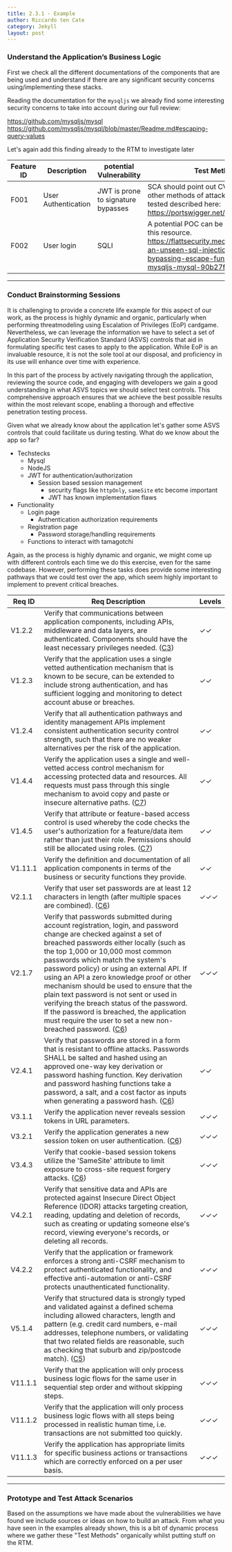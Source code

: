 ```yaml
---
title: 2.3.1 - Example
author: Riccardo ten Cate
category: Jekyll
layout: post
---
```


### **Understand the Application’s Business Logic**

First we check all the different documentations of the components that are being used and understand if there are any significant security concerns using/implementing these stacks.

Reading the documentation for the `mysqljs` we already find some interesting security concerns to take into account during our full review:

https://github.com/mysqljs/mysql
https://github.com/mysqljs/mysql/blob/master/Readme.md#escaping-query-values

Let's again add this finding already to the RTM to investigate later

| Feature ID | Description         | potential Vulnerability            | Test Method                                                                                                                                                                           |
| ---------- | ------------------- | ---------------------------------- | ------------------------------------------------------------------------------------------------------------------------------------------------------------------------------------- |
| F001       | User Authentication | JWT is prone to signature bypasses | SCA should point out CVE. There is also other methods of attack that need to be tested described here:<br>https://portswigger.net/web-security/jwt                                    |
| F002       | User login          | SQLI                               | A potential POC can be build following this resource.<br>https://flattsecurity.medium.com/finding-an-unseen-sql-injection-by-bypassing-escape-functions-in-mysqljs-mysql-90b27f6542b4 |

---

### **Conduct Brainstorming Sessions**

It is challenging to provide a concrete life example for this aspect of our work, as the process is highly dynamic and organic, particularly when performing threatmodeling using Escalation of Privileges (EoP) cardgame. Nevertheless, we can leverage the information we have to select a set of Application Security Verification Standard (ASVS) controls that aid in formulating specific test cases to apply to the application. While EoP is an invaluable resource, it is not the sole tool at our disposal, and proficiency in its use will enhance over time with experience.

In this part of the process by actively navigating through the application, reviewing the source code, and engaging with developers we gain a good understanding in what ASVS topics we should select test controls. This comprehensive approach ensures that we achieve the best possible results within the most relevant scope, enabling a thorough and effective penetration testing process.

Given what we already know about the application let's gather some ASVS controls that could facilitate us during testing. What do we know about the app so far?

- Techstecks
	- Mysql
	- NodeJS
	- JWT for authentication/authorization
		- Session based session management
			- security flags like `httpOnly`, `sameSite` etc become important
			- JWT has known implementation flaws
- Functionality
	- Login page
		- Authentication authorization requirements
	- Registration page
		- Password storage/handling requirements
	- Functions to interact with tamagotchi


Again, as the process is highly dynamic and organic, we might come up with different controls each time we do this exercise, even for the same codebase. However, performing these tasks does provide some interesting pathways that we could test over the app, which seem highly important to implement to prevent critical breaches.

| Req ID  | Req Description                                                                                                                                                                                                                                                                                                                                                                                                                                                                                                                                                                                                                                      | Levels |
| ------- | ---------------------------------------------------------------------------------------------------------------------------------------------------------------------------------------------------------------------------------------------------------------------------------------------------------------------------------------------------------------------------------------------------------------------------------------------------------------------------------------------------------------------------------------------------------------------------------------------------------------------------------------------------- | ------ |
| V1.2.2  | Verify that communications between application components, including APIs, middleware and data layers, are authenticated. Components should have the least necessary privileges needed. ([C3](https://owasp.org/www-project-proactive-controls/#div-numbering))                                                                                                                                                                                                                                                                                                                                                                                      | ✓✓     |
| V1.2.3  | Verify that the application uses a single vetted authentication mechanism that is known to be secure, can be extended to include strong authentication, and has sufficient logging and monitoring to detect account abuse or breaches.                                                                                                                                                                                                                                                                                                                                                                                                               | ✓✓     |
| V1.2.4  | Verify that all authentication pathways and identity management APIs implement consistent authentication security control strength, such that there are no weaker alternatives per the risk of the application.                                                                                                                                                                                                                                                                                                                                                                                                                                      | ✓✓     |
| V1.4.4  | Verify the application uses a single and well-vetted access control mechanism for accessing protected data and resources. All requests must pass through this single mechanism to avoid copy and paste or insecure alternative paths. ([C7](https://owasp.org/www-project-proactive-controls/#div-numbering))                                                                                                                                                                                                                                                                                                                                        | ✓✓     |
| V1.4.5  | Verify that attribute or feature-based access control is used whereby the code checks the user's authorization for a feature/data item rather than just their role. Permissions should still be allocated using roles. ([C7](https://owasp.org/www-project-proactive-controls/#div-numbering))                                                                                                                                                                                                                                                                                                                                                       | ✓✓     |
| V1.11.1 | Verify the definition and documentation of all application components in terms of the business or security functions they provide.                                                                                                                                                                                                                                                                                                                                                                                                                                                                                                                   | ✓✓     |
| V2.1.1  | Verify that user set passwords are at least 12 characters in length (after multiple spaces are combined). ([C6](https://owasp.org/www-project-proactive-controls/#div-numbering))                                                                                                                                                                                                                                                                                                                                                                                                                                                                    | ✓✓✓    |
| V2.1.7  | Verify that passwords submitted during account registration, login, and password change are checked against a set of breached passwords either locally (such as the top 1,000 or 10,000 most common passwords which match the system's password policy) or using an external API. If using an API a zero knowledge proof or other mechanism should be used to ensure that the plain text password is not sent or used in verifying the breach status of the password. If the password is breached, the application must require the user to set a new non-breached password. ([C6](https://owasp.org/www-project-proactive-controls/#div-numbering)) | ✓✓✓    |
| V2.4.1  | Verify that passwords are stored in a form that is resistant to offline attacks. Passwords SHALL be salted and hashed using an approved one-way key derivation or password hashing function. Key derivation and password hashing functions take a password, a salt, and a cost factor as inputs when generating a password hash. ([C6](https://owasp.org/www-project-proactive-controls/#div-numbering))                                                                                                                                                                                                                                             | ✓✓     |
| V3.1.1  | Verify the application never reveals session tokens in URL parameters.                                                                                                                                                                                                                                                                                                                                                                                                                                                                                                                                                                               | ✓✓✓    |
| V3.2.1  | Verify the application generates a new session token on user authentication. ([C6](https://owasp.org/www-project-proactive-controls/#div-numbering))                                                                                                                                                                                                                                                                                                                                                                                                                                                                                                 | ✓✓✓    |
| V3.4.3  | Verify that cookie-based session tokens utilize the 'SameSite' attribute to limit exposure to cross-site request forgery attacks. ([C6](https://owasp.org/www-project-proactive-controls/#div-numbering))                                                                                                                                                                                                                                                                                                                                                                                                                                            | ✓✓✓    |
| V4.2.1  | Verify that sensitive data and APIs are protected against Insecure Direct Object Reference (IDOR) attacks targeting creation, reading, updating and deletion of records, such as creating or updating someone else's record, viewing everyone's records, or deleting all records.                                                                                                                                                                                                                                                                                                                                                                    | ✓✓✓    |
| V4.2.2  | Verify that the application or framework enforces a strong anti-CSRF mechanism to protect authenticated functionality, and effective anti-automation or anti-CSRF protects unauthenticated functionality.                                                                                                                                                                                                                                                                                                                                                                                                                                            | ✓✓✓    |
| V5.1.4  | Verify that structured data is strongly typed and validated against a defined schema including allowed characters, length and pattern (e.g. credit card numbers, e-mail addresses, telephone numbers, or validating that two related fields are reasonable, such as checking that suburb and zip/postcode match). ([C5](https://owasp.org/www-project-proactive-controls/#div-numbering))                                                                                                                                                                                                                                                            | ✓✓✓    |
| V11.1.1 | Verify that the application will only process business logic flows for the same user in sequential step order and without skipping steps.                                                                                                                                                                                                                                                                                                                                                                                                                                                                                                            | ✓✓✓    |
| V11.1.2 | Verify that the application will only process business logic flows with all steps being processed in realistic human time, i.e. transactions are not submitted too quickly.                                                                                                                                                                                                                                                                                                                                                                                                                                                                          | ✓✓✓    |
| V11.1.3 | Verify the application has appropriate limits for specific business actions or transactions which are correctly enforced on a per user basis.                                                                                                                                                                                                                                                                                                                                                                                                                                                                                                        | ✓✓✓    |

---
### **Prototype and Test Attack Scenarios**

Based on the assumptions we have made about the vulnerabilities we have found we include sources or ideas on how to build an attack. From what you have seen in the examples already shown, this is a bit of dynamic process where we gather these "Test Methods" organically whilst putting stuff on the RTM.